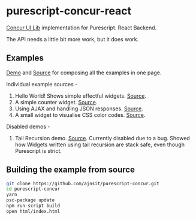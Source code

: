 # purescript-concur-react

[Concur UI Lib](https://github.com/ajnsit/concur) implementation for Purescript. React Backend.

The API needs a little bit more work, but it does work.

## Examples

[Demo](https://ajnsit.github.io/purescript-concur/) and [Source](https://github.com/ajnsit/purescript-concur/blob/master/src/Test/Main.purs) for composing all the examples in one page.

Individual example sources -

1. Hello World! Shows simple effectful widgets. [Source](https://github.com/ajnsit/purescript-concur/blob/master/src/Test/Hello.purs).
2. A simple counter widget. [Source](https://github.com/ajnsit/purescript-concur/blob/master/src/Test/Counter.purs).
3. Using AJAX and handling JSON responses. [Source](https://github.com/ajnsit/purescript-concur/blob/master/src/Test/Ajax.purs).
4. A small widget to visualise CSS color codes. [Source](https://github.com/ajnsit/purescript-concur/blob/master/src/Test/Color.purs).

Disabled demos -

1. Tail Recursion demo. [Source](https://github.com/ajnsit/purescript-concur/blob/master/src/Test/TailRec.purs). Currently disabled due to a bug. Showed how Widgets written using tail recursion are stack safe, even though Purescript is strict.

## Building the example from source

```bash
git clone https://github.com/ajnsit/purescript-concur.git
cd purescript-concur
yarn
psc-package update
npm run-script build
open html/index.html
```
